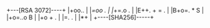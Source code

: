 +---[RSA 3072]----+
|+oo..            |
|*=oo .           |
|*+=.o .          |
|E++. + = .       |
|B+o=. * S        |
|+o=..o B         |
|+o    + .        |
|=.     .         |
|*+               |
+----[SHA256]-----+
